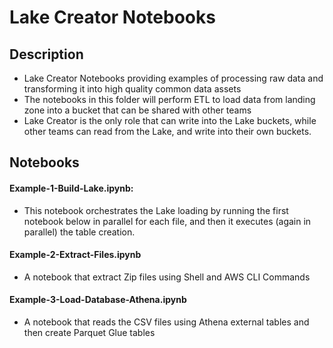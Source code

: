 <!--
#  Copyright Amazon.com, Inc. or its affiliates. All Rights Reserved.
#
#    Licensed under the Apache License, Version 2.0 (the "License").
#    You may not use this file except in compliance with the License.
#    You may obtain a copy of the License at
#
#        http://www.apache.org/licenses/LICENSE-2.0
#
#    Unless required by applicable law or agreed to in writing, software
#    distributed under the License is distributed on an "AS IS" BASIS,
#    WITHOUT WARRANTIES OR CONDITIONS OF ANY KIND, either express or implied.
#    See the License for the specific language governing permissions and
#    limitations under the License.
-->
# Lake Creator Notebooks

## Description
* Lake Creator Notebooks providing examples of processing raw data and transforming it into high quality common data assets
* The notebooks in this folder will perform ETL to load data from landing zone into a bucket that can be shared with other teams
* Lake Creator is the only role that can write into the Lake buckets, 
  while other teams can read from the Lake, and write into their own buckets.

## Notebooks

#### Example-1-Build-Lake.ipynb: 

-  This notebook orchestrates the Lake loading by running the first notebook below in parallel
     for each file, and then it executes (again in parallel) the table creation.
   
#### Example-2-Extract-Files.ipynb

-  A notebook that extract Zip files using Shell and AWS CLI Commands
   
#### Example-3-Load-Database-Athena.ipynb  

-  A notebook that reads the CSV files using Athena external tables and then create Parquet Glue tables 

    
